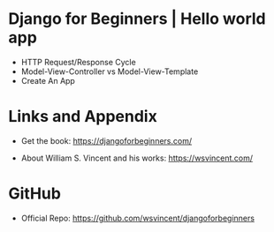 #  Django for Beginners | Hello world app

* HTTP Request/Response Cycle
* Model-View-Controller vs Model-View-Template
* Create An App

Links and Appendix
========================================================

- Get the book: https://djangoforbeginners.com/

- About William S. Vincent and his works: https://wsvincent.com/

GitHub
========================================================

- Official Repo: https://github.com/wsvincent/djangoforbeginners
